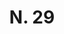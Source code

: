 ---
title: "N. 29"
plant-name: "N. 29"
plant-number: "029"
plant-xml: "/assets/xml/plant029.xml"
plant-img1: "/assets/img/plant029_verso.jpg"
plant-img2: "/assets/img/plant029.jpg"
plant-title: "N. 29"
plant-taxon-link: ""
plant-taxon-content: ""
layout: single-xml
---